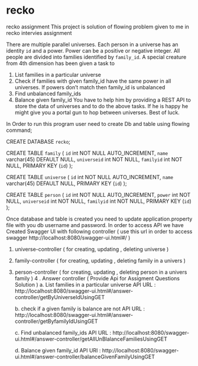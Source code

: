 # recko
recko assignment
This project is solution of flowing problem given to me in recko intervies assignment 

There are multiple parallel universes. Each person in a universe has an identity `id` and a
power. Power can be a positive or negative integer. All people are divided into families identified
by `family_id`. A special creature from 4th dimension has been given a task to
1. List families in a particular universe
2. Check if families with given family_id have the same power in all universes. If powers
don’t match then family_id is unbalanced
3. Find unbalanced family_ids
4. Balance given family_id
You have to help him by providing a REST API to store the data of universes and to do the
above tasks. If he is happy he might give you a portal gun to hop between universes. Best of
luck.


In Order to run this program  user need to create Db and table using flowing command;

CREATE DATABASE `recko`;

CREATE TABLE `family` (
  `id` int NOT NULL AUTO_INCREMENT,
  `name` varchar(45) DEFAULT NULL,
  `universeid` int NOT NULL,
  `familyid` int NOT NULL,
  PRIMARY KEY (`id`)
);

CREATE TABLE `universe` (
  `id` int NOT NULL AUTO_INCREMENT,
  `name` varchar(45) DEFAULT NULL,
  PRIMARY KEY (`id`)
);


CREATE TABLE `person` (
  `id` int NOT NULL AUTO_INCREMENT,
  `power` int NOT NULL,
  `universeid` int NOT NULL,
  `familyid` int NOT NULL,
  PRIMARY KEY (`id`)
);



Once database and table is created you need to update application.property file with you db username and password.
In order to access API we have Created Swagger UI with following controller ( use this url in order to access swagger 
http://localhost:8080/swagger-ui.html#/ )

1. universe-controller ( for creating, updating , deleting universe )
2. family-controller ( for creating, updating , deleting family in a univers )
3. person-controller  ( for creating, updating , deleting person in a univers family )
4 . Answer controller ( Provide Api for Assigment Questions Solution )
   a.  List families in a particular universe
   API URL : http://localhost:8080/swagger-ui.html#/answer-controller/getByUniverseIdUsingGET
   
   b.  check if a given family is balance are not
   API URL : http://localhost:8080/swagger-ui.html#/answer-controller/getByfamilyIdUsingGET
   
   c. Find unbalanced family_ids
    API URL : http://localhost:8080/swagger-ui.html#/answer-controller/getAllUnBlalanceFamiliesUsingGET
    
   d. Balance given family_id
   API URI : http://localhost:8080/swagger-ui.html#/answer-controller/balanceGivenFamilyUsingGET








